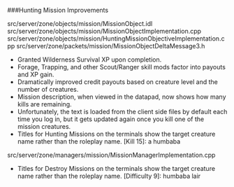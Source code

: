 ###Hunting Mission Improvements

src/server/zone/objects/mission/MissionObject.idl
src/server/zone/objects/mission/MissionObjectImplementation.cpp
src/server/zone/objects/mission/HuntingMissionObjectiveImplementation.cpp
src/server/zone/packets/mission/MissionObjectDeltaMessage3.h
- Granted Wilderness Survival XP upon completion. 
- Forage, Trapping, and other Scout/Ranger skill mods factor into payouts and XP gain.
- Dramatically improved credit payouts based on creature level and the number of creatures.
- Mission description, when viewed in the datapad, now shows how many kills are remaining.
- Unfortunately, the text is loaded from the client side files by default each time you log in, but it gets updated again once you kill one of the mission creatures.
- Titles for Hunting Missions on the terminals show the target creature name rather than the roleplay name. [Kill 15]: a humbaba

src/server/zone/managers/mission/MissionManagerImplementation.cpp
- Titles for Destroy Missions on the terminals show the target creature name rather than the roleplay name. [Difficulty 9]: humbaba lair 

